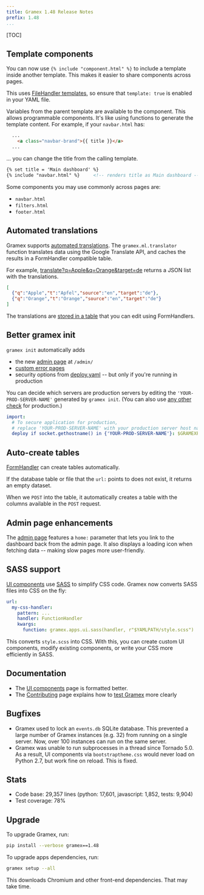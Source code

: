```yaml
---
title: Gramex 1.48 Release Notes
prefix: 1.48
...
```


[TOC]

## Template components

You can now use `{% include "component.html" %}` to include a template inside
another template. This makes it easier to share components across pages.

This uses [FileHandler templates](../../filehandler#templates), so ensure that
`template: true` is enabled in your YAML file.

Variables from the parent template are available to the component. This allows
programmable components. It's like using functions to generate the template
content. For example, if your `navbar.html` has:

```html
  ...
    <a class="navbar-brand">{{ title }}</a>
  ...
```

... you can change the title from the calling template.

```html
{% set title = 'Main dashboard' %}
{% include "navbar.html" %}     <!-- renders title as Main dashboard -->
```

Some components you may use commonly across pages are:

- `navbar.html`
- `filters.html`
- `footer.html`


## Automated translations

Gramex supports [automated translations](../../translate/). The
`gramex.ml.translator` function translates data using the Google Translate API,
and caches the results in a FormHandler compatible table.

For example, [translate?q=Apple&q=Orange&target=de](../../translate/translate?q=Apple&q=Orange&target=de)
returns a JSON list with the translations.

```json
[
  {"q":"Apple","t":"Apfel","source":"en","target":"de"},
  {"q":"Orange","t":"Orange","source":"en","target":"de"}
]
```

The translations are [stored in a table](../../translate/cache?_format=html)
that you can edit using FormHandlers.

## Better gramex init

`gramex init` automatically adds

- the new [admin page](../../admin/) at `/admin/`
- [custom error pages](../../config/#error-handlers)
- security options from [deploy.yaml](../../deploy/#security) -- but only if you're running in production

You can decide which servers are production servers by editing
the `'YOUR-PROD-SERVER-NAME'` generated by `gramex init`.
(You can also use [any other check](../..//config/#conditions) for production.)

```yaml
import:
  # To secure application for production,
  # replace 'YOUR-PROD-SERVER-NAME' with your production server host name.
  deploy if socket.gethostname() in {'YOUR-PROD-SERVER-NAME'}: $GRAMEXPATH/deploy.yaml
```

## Auto-create tables

[FormHandler](../../formhandler/) can create tables automatically.

If the database table or file that the `url:` points to does not exist, it
returns an empty dataset.

When we `POST` into the table, it automatically creates a table with the columns
available in the `POST` request.

## Admin page enhancements

The [admin page](../../admin/) features a `home:` parameter that lets you link
to the dashboard back from the admin page. It also displays a loading icon when
fetching data -- making slow pages more user-friendly.

## SASS support

[UI components](../../uicomponents/) use [SASS](https://sass-lang.com/) to
simplify CSS code. Gramex now converts SASS files into CSS on the fly:

```yaml
url:
  my-css-handler:
    pattern: ...
    handler: FunctionHandler
    kwargs:
      function: gramex.apps.ui.sass(handler, r"$YAMLPATH/style.scss")
```

This converts `style.scss` into CSS. With this, you can create custom UI components,
modify existing components, or write your CSS more efficiently in SASS.

## Documentation

- The [UI components](../../uicomponents/) page is formatted better.
- The [Contributing](../../contributing/) page explains how to
[test Gramex](../../contributing/#test-gramex) more clearly

## Bugfixes

- Gramex used to lock an `events.db` SQLite database.
This prevented a large number of Gramex instances (e.g. 32) from running on a single server.
Now, over 100 instances can run on the same server.
- Gramex was unable to run subprocesses in a thread since Tornado 5.0.
As a result, UI components via `bootstraptheme.css` would never load on Python 2.7,
but work fine on reload. This is fixed.

## Stats

- Code base: 29,357 lines (python: 17,601, javascript: 1,852, tests: 9,904)
- Test coverage: 78%

## Upgrade

To upgrade Gramex, run:

```bash
pip install --verbose gramex==1.48
```

To upgrade apps dependencies, run:

```bash
gramex setup --all
```

This downloads Chromium and other front-end dependencies. That may take time.
